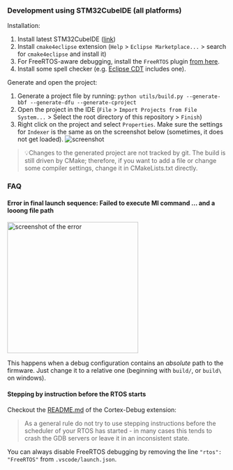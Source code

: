 ### Development using STM32CubeIDE (all platforms)

Installation:

1. Install latest STM32CubeIDE ([link](https://www.st.com/en/development-tools/stm32cubeide.html))
2. Install `cmake4eclipse` extension (`Help` > `Eclipse Marketplace...` > search for `cmake4eclipse` and install it)
3. For FreeRTOS-aware debugging, install the `FreeRTOS` plugin [from here](https://mcuoneclipse.com/2016/07/06/freertos-kernel-awareness-for-eclipse-from-nxp/).
4. Install some spell checker (e.g. [Eclipse CDT](https://www.eclipse.org/cdt/) includes one).

Generate and open the project:

1. Generate a project file by running: `python utils/build.py --generate-bbf --generate-dfu --generate-cproject`
2. Open the project in the IDE (`File` > `Import Projects from File System...` > Select the root directory of this repository > `Finish`)
3. Right click on the project and select `Properties`. Make sure the settings for `Indexer` is the same as on the screenshot below (sometimes, it does not get loaded).
    ![screenshot](stm32cubeide_indexer.png)

> 💡Changes to the generated project are not tracked by git.
> The build is still driven by CMake; therefore, if you want to add a file or change some compiler settings, change it in CMakeLists.txt directly.

### FAQ

#### Error in final launch sequence: Failed to execute MI command ... and a looong file path

<img src="stm32cubeide_issue_path.png" height="300" alt="screenshot of the error" />

This happens when a debug configuration contains an _absolute_ path to the firmware. Just change it to a relative one (beginning with `build/`, or `build\` on windows).

#### Stepping by instruction before the RTOS starts

Checkout the [README.md](https://github.com/Marus/cortex-debug) of the Cortex-Debug extension:
> As a general rule do not try to use stepping instructions before the scheduler of your RTOS has started - in many cases this tends to crash the GDB servers or leave it in an inconsistent state.

You can always disable FreeRTOS debugging by removing the line `"rtos": "FreeRTOS"` from `.vscode/launch.json`.
